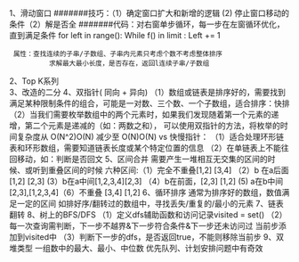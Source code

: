 1、滑动窗口
#######技巧：（1）确定窗口扩大和新增的逻辑  (2) 停止窗口移动的条件（2）解是否全
#######代码：对右窗单步循环，每一步在左窗循环优化，直到满足条件
         for left in range():
                  While f()  in limit :
                       Left += 1

     属性：查找连续的子串/子数组、子串内元素只考虑个数不考虑整体排序 
              求解最大最小长度，是否存在，返回l连续子串/子数组
2、Top K系列  
3、改造的二分
4、双指针( 同向 + 异向) 
  （1）数组或链表是排序好的，需要找到满足某种限制条件的组合，可能是一对数、三个数、一个子数组，适合排序：快排
  （2）当我们需要枚举数组中的两个元素时，如果我们发现随着第一个元素的递增，第二个元素是递减的（如：两数之和），
      可以使用双指针的方法，将枚举的时间复杂度从 O(N^2)O(N) 减少至 O(N)O(N)
   vs 快慢指针：
      （1）适合处理环形链表和环形数组，需要知道链表长度或某个特定位置的信息
      （2）在单链表上不能往回移动，如：判断是否回文
5、区间合并
  需要产生一堆相互无交集的区间的时候、或听到重叠区间的时候
  六种区间:（1）完全不重叠[1,2] [3,4]   （2）b 在a后面[1,2] [2,3]
                  (3）b在a中间[1,2,3,4][2,3] （4）b在前面，[2,3] [1,2]
                  (5)  a在b中间 [2,3],[1,2,3,4]（6）不重叠 [3,4] [1,2]
6、循环排序
  通常为排序好的数组，数值满足一定的区间
  如排好序/翻转过的数组中，寻找丢失/重复的/最小的元素
7、链表翻转
8、树上的BFS/DFS
   （1）定义dfs辅助函数和访问记录visited = set()
   （2）每一次查询需判断，下一步不越界&下一步符合条件&下一步还未访问过
            当前步添加到visited中
   （3）判断下一步的dfs，是否返回true，不能则移除当前步
9、双堆类型 
     一组数中的最大、最小、中位数
     优先队列、计划安排问题中有奇效
